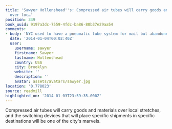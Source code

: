 ```yaml
---
title: 'Sawyer Hollenshead''s: Compressed air tubes will carry goods and materials
  over loc…'
position: 349
book_uuid: 9197a3dc-7559-4fdc-ba86-80b37e29aa54
comments:
- body: 'NYC used to have a pneumatic tube system for mail but abandoned it. '
  date: '2014-01-04T00:02:40Z'
  user:
    username: sawyer
    firstname: Sawyer
    lastname: Hollenshead
    country: USA
    city: Brooklyn
    website: ''
    description: ''
    avatar: assets/avatars/sawyer.jpg
location: '0.778023'
source: readmill
highlighted_on: '2014-01-03T23:59:35.000Z'
---
```


Compressed air tubes will carry goods and materials over local stretches, and the switching devices that will place specific shipments in specific destinations will be one of the city's marvels.